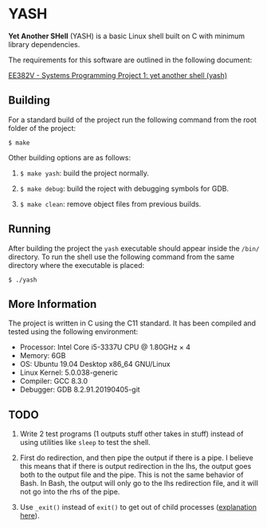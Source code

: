 YASH
====

**Yet Another SHell** (YASH) is a basic Linux shell built on C with minimum library dependencies.

The requirements for this software are outlined in the following document:

[EE382V - Systems Programming Project 1: yet another shell (yash)](https://docs.google.com/document/d/1XVBlxWYLyrwk0E2jrCo95J3zRjEoht-KK5qnZSFFKBE/edit?usp=sharing)


Building
--------

For a standard build of the project run the following command from the root folder of the project:

```console
$ make
```

Other building options are as follows:

1. `$ make yash`: build the project normally.

2. `$ make debug`: build the roject with debugging symbols for GDB.

3. `$ make clean`: remove object files from previous builds.


Running
-------

After building the project the `yash` executable should appear inside the `/bin/` directory. To run the shell use the following command from the same directory where the executable is placed:

```console
$ ./yash
```

More Information
----------------

The project is written in C using the C11 standard. It has been compiled and tested using the following environment:

* Processor: Intel Core i5-3337U CPU @ 1.80GHz × 4
* Memory: 6GB
* OS: Ubuntu 19.04 Desktop x86_64 GNU/Linux
* Linux Kernel: 5.0.038-generic
* Compiler: GCC 8.3.0
* Debugger: GDB 8.2.91.20190405-git


TODO
----

1. Write 2 test programs (1 outputs stuff other takes in stuff) instead of using
utilities like `sleep` to test the shell.

2. First do redirection, and then pipe the output if there is a pipe. I believe
this means that if there is output redirection in the lhs, the output goes both
to the output file and the pipe. This is not the same behavior of Bash. In Bash,
the output will only go to the lhs redirection file, and it will not go into the
rhs of the pipe.

3. Use `_exit()` instead of `exit()` to get out of child processes ([explanation here](https://stackoverflow.com/questions/5422831/what-is-the-difference-between-using-exit-exit-in-a-conventional-linux-fo)).
